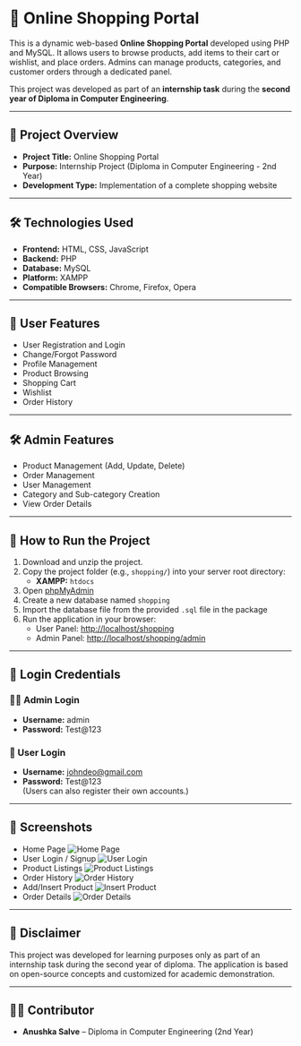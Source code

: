 # 🛒 Online Shopping Portal 

This is a dynamic web-based **Online Shopping Portal** developed using PHP and MySQL. It allows users to browse products, add items to their cart or wishlist, and place orders. Admins can manage products, categories, and customer orders through a dedicated panel.

This project was developed as part of an **internship task** during the **second year of Diploma in Computer Engineering**.

---

## 📌 Project Overview

- **Project Title:** Online Shopping Portal  
- **Purpose:** Internship Project (Diploma in Computer Engineering - 2nd Year)  
- **Development Type:** Implementation of a complete shopping website  

---

## 🛠️ Technologies Used

- **Frontend:** HTML, CSS, JavaScript
- **Backend:** PHP  
- **Database:** MySQL  
- **Platform:** XAMPP  
- **Compatible Browsers:** Chrome, Firefox, Opera  

---

## 👤 User Features

- User Registration and Login  
- Change/Forgot Password  
- Profile Management  
- Product Browsing  
- Shopping Cart  
- Wishlist  
- Order History  

---

## 🛠️ Admin Features

- Product Management (Add, Update, Delete)  
- Order Management  
- User Management  
- Category and Sub-category Creation  
- View Order Details  

---

## 🧪 How to Run the Project

1. Download and unzip the project.  
2. Copy the project folder (e.g., `shopping/`) into your server root directory:
   - **XAMPP:** `htdocs`  
3. Open [phpMyAdmin](http://localhost/phpmyadmin)  
4. Create a new database named `shopping`  
5. Import the database file from the provided `.sql` file in the package  
6. Run the application in your browser:  
   - User Panel: [http://localhost/shopping](http://localhost/shopping)  
   - Admin Panel: [http://localhost/shopping/admin](http://localhost/shopping/admin)  

---

## 🔐 Login Credentials

### 🧑‍💼 Admin Login
- **Username:** admin  
- **Password:** Test@123

### 👤 User Login
- **Username:** johndeo@gmail.com  
- **Password:** Test@123  
(Users can also register their own accounts.)

---

## 📸 Screenshots

- Home Page ![Home Page](screenshot/Homepage.png)  
- User Login / Signup ![User Login](screenshot/User-Login.png)  
- Product Listings ![Product Listings](screenshot/Order-Details.png)  
- Order History ![Order History](screenshot/Order-History.png)  
- Add/Insert Product ![Insert Product](screenshot/User-Login.png)  
- Order Details ![Order Details](screenshot/Order-Details.png)  

---

## 📄 Disclaimer

This project was developed for learning purposes only as part of an internship task during the second year of diploma. The application is based on open-source concepts and customized for academic demonstration.

---

## 👩‍💻 Contributor

- **Anushka Salve** – Diploma in Computer Engineering (2nd Year)
